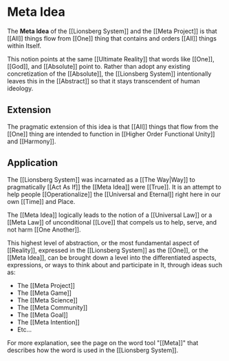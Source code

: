 # Meta Idea

The **Meta Idea** of the [[Lionsberg System]] and the [[Meta Project]] is that [[All]] things flow from [[One]] thing that contains and orders [[All]] things within Itself. 

This notion points at the same [[Ultimate Reality]] that words like [[One]], [[God]], and [[Absolute]] point to. Rather than adopt any existing concretization of the [[Absolute]], the [[Lionsberg System]] intentionally leaves this in the [[Abstract]] so that it stays transcendent of human ideology. 

## Extension 

The pragmatic extension of this idea is that [[All]] things that flow from the [[One]] thing are intended to function in [[Higher Order Functional Unity]] and [[Harmony]]. 

## Application 

The [[Lionsberg System]] was incarnated as a [[The Way|Way]] to pragmatically [[Act As If]] the [[Meta Idea]] were [[True]]. It is an attempt to help people [[Operationalize]] the [[Universal and Eternal]] right here in our own [[Time]] and Place. 

The [[Meta Idea]] logically leads to the notion of a [[Universal Law]] or a [[Meta Law]] of unconditional [[Love]] that compels us to help, serve, and not harm [[One Another]]. 

This highest level of abstraction, or the most fundamental aspect of [[Reality]], expressed in the [[Lionsberg System]] as the [[One]], or the [[Meta Idea]], can be brought down a level into the differentiated aspects, expressions, or ways to think about and participate in It, through ideas such as: 

- The [[Meta Project]]  
- The [[Meta Game]]  
- The [[Meta Science]]  
- The [[Meta Community]]  
- The [[Meta Goal]]  
- The [[Meta Intention]]  
- Etc... 

For more explanation, see the page on the word tool "[[Meta]]" that describes how the word is used in the [[Lionsberg System]].  
